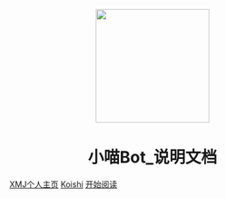 <p align="center">
<img src="https://q1.qlogo.cn/g?b=qq&nk=2854205012&s=640" width="200" height="200"/>
</p>
<h1 align="center">小喵Bot_说明文档</h1>

[XMJ个人主页](https://lingxmj.top)
[Koishi](https://koishi.chat)
[开始阅读](#小喵Bot)




